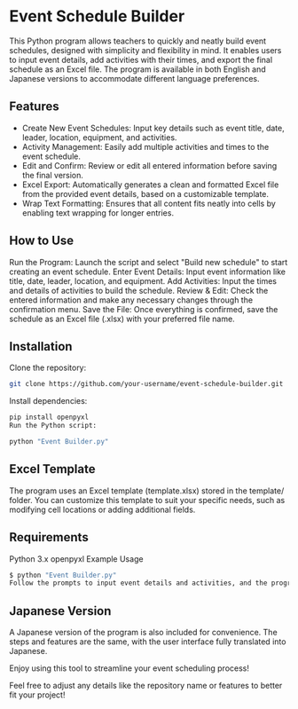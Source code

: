 # Event Schedule Builder
This Python program allows teachers to quickly and neatly build event schedules, designed with simplicity and flexibility in mind. It enables users to input event details, add activities with their times, and export the final schedule as an Excel file. The program is available in both English and Japanese versions to accommodate different language preferences.

## Features
- Create New Event Schedules: Input key details such as event title, date, leader, location, equipment, and activities.
- Activity Management: Easily add multiple activities and times to the event schedule.
- Edit and Confirm: Review or edit all entered information before saving the final version.
- Excel Export: Automatically generates a clean and formatted Excel file from the provided event details, based on a customizable template.
- Wrap Text Formatting: Ensures that all content fits neatly into cells by enabling text wrapping for longer entries.

## How to Use
Run the Program: Launch the script and select "Build new schedule" to start creating an event schedule.
Enter Event Details: Input event information like title, date, leader, location, and equipment.
Add Activities: Input the times and details of activities to build the schedule.
Review & Edit: Check the entered information and make any necessary changes through the confirmation menu.
Save the File: Once everything is confirmed, save the schedule as an Excel file (.xlsx) with your preferred file name.

## Installation
Clone the repository:
```bash
git clone https://github.com/your-username/event-schedule-builder.git
```

Install dependencies:
```bash
pip install openpyxl
Run the Python script:
```

```bash
python "Event Builder.py"
```

## Excel Template
The program uses an Excel template (template.xlsx) stored in the template/ folder. You can customize this template to suit your specific needs, such as modifying cell locations or adding additional fields.

## Requirements
Python 3.x
openpyxl
Example Usage

```bash
$ python "Event Builder.py"
Follow the prompts to input event details and activities, and the program will generate an Excel file based on your inputs.
```

## Japanese Version
A Japanese version of the program is also included for convenience. The steps and features are the same, with the user interface fully translated into Japanese.

Enjoy using this tool to streamline your event scheduling process!

Feel free to adjust any details like the repository name or features to better fit your project!
